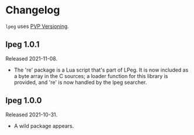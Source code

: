 # Changelog

`lpeg` uses [PVP Versioning][1].

## lpeg 1.0.1

Released 2021-11-08.

  - The 're' package is a Lua script that's part of LPeg. It is now
    included as a byte array in the C sources; a loader function for
    this library is provided, and 're' is now handled by the lpeg
    searcher.

## lpeg 1.0.0

Released 2021-10-31.

- A wild package appears.

[1]: https://pvp.haskell.org
